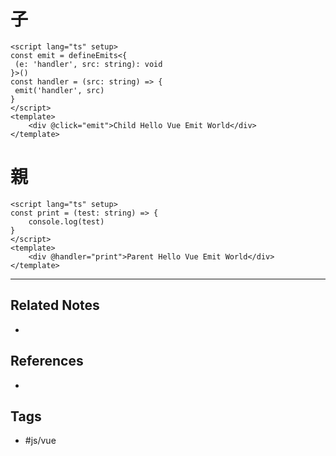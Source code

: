 
# 子
```vue
<script lang="ts" setup>  
const emit = defineEmits<{  
 (e: 'handler', src: string): void  
}>()  
const handler = (src: string) => {  
 emit('handler', src)  
}  
</script>
<template>
	<div @click="emit">Child Hello Vue Emit World</div>
</template>
```

# 親
```vue
<script lang="ts" setup>
const print = (test: string) => {
	console.log(test)
}
</script>
<template>
	<div @handler="print">Parent Hello Vue Emit World</div>
</template>
```

---
## Related Notes
- 

## References
- 

## Tags
- #js/vue 
